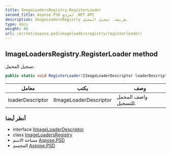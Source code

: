 ```yaml
---
title: ImageLoadersRegistry.RegisterLoader
second_title: Aspose.PSD لمرجع .NET API
description: ImageLoadersRegistry طريقة. تسجيل المحمل.
type: docs
weight: 80
url: /ar/net/aspose.psd/imageloadersregistry/registerloader/
---
```

## ImageLoadersRegistry.RegisterLoader method

تسجيل المحمل.

```csharp
public static void RegisterLoader(IImageLoaderDescriptor loaderDescriptor)
```

| معامل | يكتب | وصف |
| --- | --- | --- |
| loaderDescriptor | IImageLoaderDescriptor | واصف المحمل للتسجيل. |

### أنظر أيضا

* interface [IImageLoaderDescriptor](../../iimageloaderdescriptor/)
* class [ImageLoadersRegistry](../)
* مساحة الاسم [Aspose.PSD](../../imageloadersregistry/)
* المجسم [Aspose.PSD](../../../)


